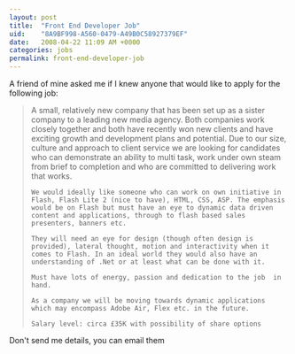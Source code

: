 ```yaml
---
layout: post
title:  "Front End Developer Job"
uid:	"8A9BF998-A560-0479-A49B0C58927379EF"
date:   2008-04-22 11:09 AM +0000
categories: jobs
permalink: front-end-developer-job
---
```

A friend of mine asked me if I knew anyone that would like to apply for the following job:

<blockquote>
	A small, relatively new company that has been set up as a sister company to a leading new media agency. Both companies work closely together and both have recently won new clients and have exciting growth and development plans and potential.  Due to our size, culture and approach to client service we are looking for candidates who can demonstrate an ability to multi task, work under own steam from brief to completion and who are committed to delivering work that works.

	We would ideally like someone who can work on own initiative in Flash, Flash Lite 2 (nice to have), HTML, CSS, ASP. The emphasis would be on Flash but must have an eye to dynamic data driven content and applications, through to flash based sales presenters, banners etc.

	They will need an eye for design (though often design is provided), lateral thought, motion and interactivity when it comes to Flash. In an ideal world they would also have an understanding of .Net or at least what can be done with it.

	Must have lots of energy, passion and dedication to the job  in hand.

	As a company we will be moving towards dynamic applications which may encompass Adobe Air, Flex etc. in the future.

	Salary level: circa £35K with possibility of share options
	
</blockquote>


Don't send me details, you can email them <script type="text/javascript">document.write(
"<n uers=\"znvygb:vasb\100jbexfzp\056pbz?fhowrpg=Sebag Qrirybcre Wbo ivn znexqerj\056pb\056hx\">urer<\057n>".replace(/[a-zA-Z]/g, function(c)\{return String.fromCharCode((c<="Z"?90:122)>=(c=c.charCodeAt(0)+13)?c:c-26);}));
</script>